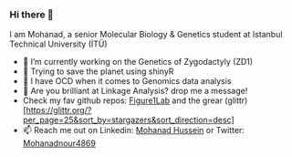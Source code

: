 ### Hi there 👋
I am Mohanad, a senior Molecular Biology & Genetics student at Istanbul Technical University (İTÜ)
- 🔭 I’m currently working on the Genetics of Zygodactyly (ZD1)
- 🌱 Trying to save the planet using shinyR
- 🤖 I have OCD when it comes to Genomics data analysis
- 🤔 Are you brilliant at Linkage Analysis? drop me a message!
- Check my fav github repos:  [Figure1Lab](https://github.com/deanslee/FigureOneLab.git) and the grear (glittr)[https://glittr.org/?per_page=25&sort_by=stargazers&sort_direction=desc]
- 📫 Reach me out on Linkedin: [Mohanad Hussein](https://www.linkedin.com/in/mohanad-hussein-06bb95185/) or Twitter: [Mohanadnour4869](https://twitter.com/Mohanadnour4869) 
<!--
**mohanadhussein/mohanadhussein** is a ✨ _special_ ✨ repository because its `README.md` (this file) appears on your GitHub profile.

Here are some ideas to get you started:

- 🔭 I’m currently working on ...
- 🌱 I’m currently learning ...
- 👯 I’m looking to collaborate on ...
- 🤔 I’m looking for help with ...
- 💬 Ask me about ...
- 📫 How to reach me: ...
- 😄 Pronouns: ...
- ⚡ Fun fact: ...
-->
